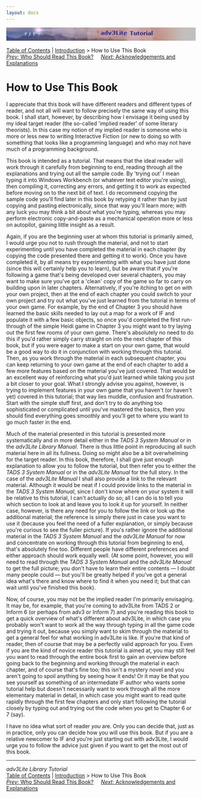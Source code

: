 ```yaml
---
layout: docs
---
```



<img src="topbar.jpg" data-border="0" />





<a href="toc.html" class="nav">Table of Contents</a> \|
<a href="intro.html" class="nav">Introduction</a> \> How to Use This
Book  
<span class="navnp"><a href="whoshouldread.html" class="nav"><em>Prev:</em> Who Should Read
This Book?</a>    
<a href="acknowledge.html" class="nav"><em>Next:</em> Acknowledgements
and Explanations</a>     </span>





# How to Use This Book

I appreciate that this book will have different readers and different
types of reader, and not all will want to follow precisely the same way
of using this book. I shall start, however, by describing how I envisage
it being used by my ideal target reader (the so-called 'implied reader'
of some literary theorists). In this case my notion of my implied reader
is someone who is more or less new to writing Interactive Fiction (or
new to doing so with something that looks like a programming language)
and who may not have much of a programming background.

This book is intended as a tutorial. That means that the ideal reader
will work through it carefully from beginning to end, reading through
all the explanations and trying out all the sample code. By 'trying out'
I mean typing it into Windows Workbench (or whatever text editor you're
using), then compiling it, correcting any errors, and getting it to work
as expected before moving on to the next bit of text. I do recommend
copying the sample code you'll find later in this book by retyping it
rather than by just copying and pasting electronically, since that way
you'll learn more; with any luck you may think a bit about what you're
typing, whereas you may perform electronic copy-and-paste as a
mechanical operation more or less on autopilot, gaining little insight
as a result.

Again, if you are the beginning user at whom this tutorial is primarily
aimed, I would urge you not to rush through the material, and not to
start experimenting until you have completed the material in each
chapter (by copying the code presented there and getting it to work).
Once you have completed it, by all means try experimenting with what you
have just done (since this will certainly help you to learn), but be
aware that if you're following a game that's being developed over
several chapters, you may want to make sure you've got a 'clean' copy of
the game so far to carry on building upon in later chapters.
Alternatively, if you're itching to get on with your own project, then
at the end of each chapter you could switch to your own project and try
out what you've just learned from the tutorial in terms of your own
game. For example, by the end of Chapter 3 you should have learned the
basic skills needed to lay out a map for a work of IF and populate it
with a few basic objects, so once you'd completed the first run-through
of the simple Heidi game in Chapter 3 you might want to try laying out
the first few rooms of your own game. There's absolutely no need to do
this if you'd rather simply carry straight on into the next chapter of
this book, but if you were eager to make a start on your own game, that
would be a good way to do it in conjunction with working through this
tutorial. Then, as you work through the material in each subsequent
chapter, you can keep returning to your own game at the end of each
chapter to add a few more features based on the material you've just
covered. That would be an excellent way of reinforcing what you'd just
learned while taking you just a bit closer to your goal. What I strongly
advise you against, however, is trying to implement features in your own
game that you haven't (or haven't yet) covered in this tutorial; that
way lies muddle, confusion and frustration. Start with the simple stuff
first, and don't try to do anything too sophisticated or complicated
until you've mastered the basics, then you should find everything goes
smoothly and you'll get to where you want to go much faster in the end.

Much of the material presented in this tutorial is presented more
systematically and in more detail either in the *TADS 3 System Manual*
or in the *adv3Lite Library Manual*. There is thus little point in
reproducing all such material here in all its fullness. Doing so might
also be a bit overwhelming for the target reader. In this book,
therefore, I shall give just enough explanation to allow you to follow
the tutorial, but then refer you to either the *TADS 3 System Manual* or
in the *adv3Lite Manual* for the full story. In the case of the
*adv3Lite Manual* I shall also provide a link to the relevant material.
Although it would be neat if I could provide links to the material in
the *TADS 3 System Manual*, since I don't know where on your system it
will be relative to this tutorial, I can't actually do so; all I can do
is to tell you which section to look at and leave you to look it up for
yourself. In neither case, however, is there any need for you to follow
the link or look up the additional material; the reference is simply
there just in case you want to use it (because you feel the need of a
fuller explanation, or simply because you're curious to see the fuller
picture). If you's rather ignore the additional material in the *TADS 3
System Manual* and the *adv3Lite Manual* for now and concentrate on
working through this tutorial from beginning to end, that's absolutely
fine too. Different people have different preferences and either
approach should work equally well. (At some point, however, you will
need to read through the *TADS 3 System Manual* and the *adv3Lite
Manual* to get the full picture; you don't have to learn their entire
contents — I doubt many people could — but you'll be greatly helped if
you've got a general idea what's there and know where to find it when
you need it; but that can wait until you've finished this book).

Now, of course, you may not be the implied reader I'm primarily
envisaging. It may be, for example, that you're coming to adv3Lite from
TADS 2 or Inform 6 (or perhaps from adv3 or Inform 7) and you're reading
this book to get a quick overview of what's different about adv3Lite, in
which case you probably won't want to work all the way through typing in
all the game code and trying it out, because you simply want to skim
through the material to get a general feel for what working in adv3Lite
is like. If you're that kind of reader, then of course that may be a
perfectly valid approach for you. Even if you are the kind of novice
reader this tutorial is aimed at, you may still feel you want to read
through the entire book first to gain an overview before going back to
the beginning and working through the material in each chapter, and of
course that's fine too; this isn't a mystery novel and you aren't going
to spoil anything by seeing how it ends! Or it may be that you see
yourself as something of an intermediate IF author who wants some
tutorial help but doesn't necessarily want to work through all the more
elementary material in detail, in which case you might want to read
quite rapidly through the first few chapters and only start following
the tutorial closely by typing out and trying out the code when you get
to Chapter 6 or 7 (say).

I have no idea what sort of reader *you* are. Only you can decide that,
just as in practice, only you can decide how you will use this book. But
if you are a relative newcomer to IF and you're just starting out with
adv3Lite, I would urge you to follow the advice just given if you want
to get the most out of this book.



------------------------------------------------------------------------



*adv3Lite Library Tutorial*  
<a href="toc.html" class="nav">Table of Contents</a> \|
<a href="intro.html" class="nav">Introduction</a> \> How to Use This
Book  
<span class="navnp"><a href="whoshouldread.html" class="nav"><em>Prev:</em> Who Should Read
This Book?</a>    
<a href="acknowledge.html" class="nav"><em>Next:</em> Acknowledgements
and Explanations</a>     </span>


